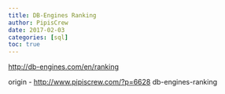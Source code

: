 ```yaml
---
title: DB-Engines Ranking
author: PipisCrew
date: 2017-02-03
categories: [sql]
toc: true
---
```


http://db-engines.com/en/ranking

origin - http://www.pipiscrew.com/?p=6628 db-engines-ranking